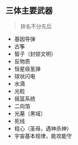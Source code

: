 ## 三体主要武器

> 排名不分先后

- 基因导弹
- 古筝
- 智子（封锁文明）
- 反物质
- 恒星级氢弹
- 球状闪电
- 水滴
- 光粒
- 摇篮系统
- 二向箔
- 光墓（黑域）
- 死线
- 程心（圣母，遇神杀神）
- 宇宙基本规律，能攻能守